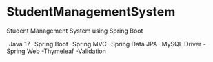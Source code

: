 # StudentManagementSystem
 Student Management System using Spring Boot

-Java 17
-Spring Boot
-Spring MVC
-Spring Data JPA
-MySQL Driver
-Spring Web
-Thymeleaf
-Validation
